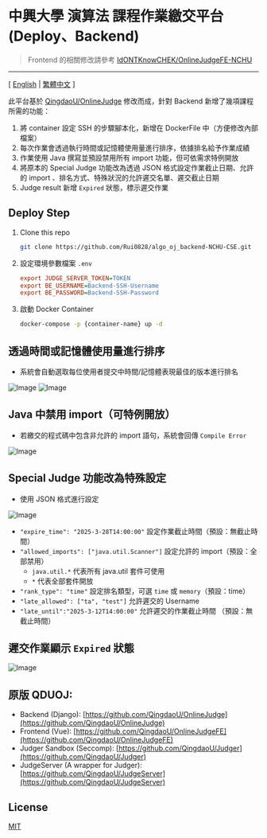# 中興大學 **演算法** 課程作業繳交平台 (Deploy、Backend)
> Frontend 的相關修改請參考 [IdONTKnowCHEK/OnlineJudgeFE-NCHU](https://github.com/IdONTKnowCHEK/OnlineJudgeFE-NCHU)

---

[ [English](README.md) | [繁體中文](README_zh.md) ]  

此平台基於 [QingdaoU/OnlineJudge](https://github.com/QingdaoU/OnlineJudge) 修改而成，針對 Backend 新增了幾項課程所需的功能：

1. 將 container 設定 SSH 的步驟腳本化，新增在 DockerFile 中（方便修改內部檔案）
2. 每次作業會透過執行時間或記憶體使用量進行排序，依據排名給予作業成績
3. 作業使用 Java 撰寫並預設禁用所有 import 功能，但可依需求特例開放
4. 將原本的 Special Judge 功能改為透過 JSON 格式設定作業截止日期、允許的 import 、排名方式、特殊狀況的允許遲交名單、遲交截止日期
5. Judge result 新增 `Expired` 狀態，標示遲交作業

## Deploy Step
1. Clone this repo
    ```bash
    git clone https://github.com/Rui0828/algo_oj_backend-NCHU-CSE.git
    ```

2. 設定環境參數檔案 `.env`
    ```ini
    export JUDGE_SERVER_TOKEN=TOKEN
    export BE_USERNAME=Backend-SSH-Username
    export BE_PASSWORD=Backend-SSH-Password
    ```

3. 啟動 Docker Container
    ```bash
    docker-compose -p {container-name} up -d
    ```


## 透過時間或記憶體使用量進行排序
- 系統會自動選取每位使用者提交中時間/記憶體表現最佳的版本進行排名

![Image](https://i.imgur.com/Kr2pufw.png)
![Image](https://i.imgur.com/FVAjkIp.png)


## Java 中禁用 import（可特例開放）
- 若繳交的程式碼中包含非允許的 import 語句，系統會回傳 `Compile Error`

![Image](https://i.imgur.com/jinUa2m.png)


## Special Judge 功能改為特殊設定 
- 使用 JSON 格式進行設定

![Image](https://i.imgur.com/KdlyTRo.png)

- `"expire_time": "2025-3-28T14:00:00"` 設定作業截止時間（預設：無截止時間）  
- `"allowed_imports": ["java.util.Scanner"]` 設定允許的 import（預設：全部禁用）  
    - `java.util.*` 代表所有 java.util 套件可使用
    - `*` 代表全部套件開放
- `"rank_type": "time"` 設定排名類型，可選 `time` 或 `memory`（預設：time）
- `"late_allowed": ["ta", "test"]` 允許遲交的 Username
- `"late_until":"2025-3-12T14:00:00"` 允許遲交的作業截止時間 （預設：無截止時間）  


## 遲交作業顯示 `Expired` 狀態
![Image](https://i.imgur.com/34ntaPB.png)


## 原版 QDUOJ:
+ Backend (Django): [https://github.com/QingdaoU/OnlineJudge](https://github.com/QingdaoU/OnlineJudge)
+ Frontend (Vue): [https://github.com/QingdaoU/OnlineJudgeFE](https://github.com/QingdaoU/OnlineJudgeFE)
+ Judger Sandbox (Seccomp): [https://github.com/QingdaoU/Judger](https://github.com/QingdaoU/Judger)
+ JudgeServer (A wrapper for Judger): [https://github.com/QingdaoU/JudgeServer](https://github.com/QingdaoU/JudgeServer)

## License
[MIT](http://opensource.org/licenses/MIT)
